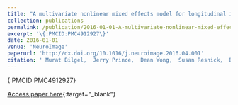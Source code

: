 ```yaml
---
title: "A multivariate nonlinear mixed effects model for longitudinal image analysis: Application to amyloid imaging"
collection: publications
permalink: /publication/2016-01-01-A-multivariate-nonlinear-mixed-effects-model-for-longitudinal-image-analysis-Application-to-amyloid-imaging
excerpt: '\{:PMCID:PMC4912927\}'
date: 2016-01-01
venue: 'NeuroImage'
paperurl: 'http://dx.doi.org/10.1016/j.neuroimage.2016.04.001'
citation: ' Murat Bilgel,  Jerry Prince,  Dean Wong,  Susan Resnick,  Bruno Jedynak, &quot;A multivariate nonlinear mixed effects model for longitudinal image analysis: Application to amyloid imaging.&quot; NeuroImage, 2016.'
---
```

\{:PMCID:PMC4912927\}

[Access paper here](http://dx.doi.org/10.1016/j.neuroimage.2016.04.001){:target="_blank"}
